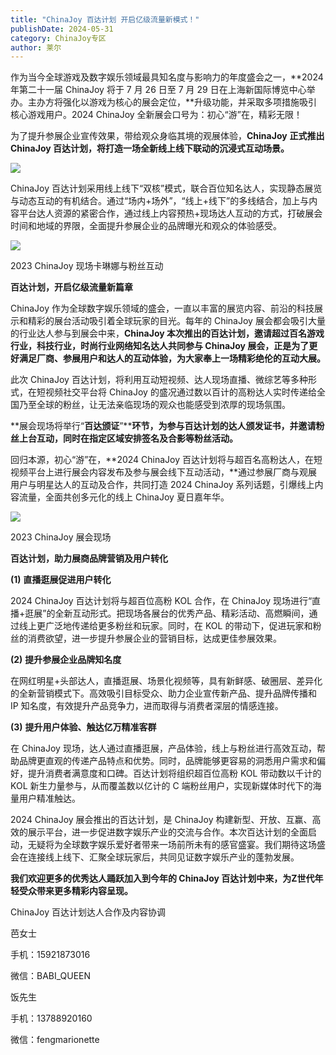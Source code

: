 ```yaml
---
title: "ChinaJoy 百达计划 开启亿级流量新模式！"
publishDate: 2024-05-31
category: ChinaJoy专区
author: 莱尔
---
```


作为当今全球游戏及数字娱乐领域最具知名度与影响力的年度盛会之一，**2024 年第二十一届 ChinaJoy 将于 7 月 26 日至 7 月 29 日在上海新国际博览中心举办。主办方将强化以游戏为核心的展会定位，**升级功能，并采取多项措施吸引核心游戏用户。2024 ChinaJoy 全新展会口号为：初心“游”在，精彩无限！

为了提升参展企业宣传效果，带给观众身临其境的观展体验，**ChinaJoy** **正式推出 ChinaJoy 百达计划，将打造一场全新线上线下联动的沉浸式互动场景。**

![](https://ec-net-1251389766.cos.ap-shanghai.myqcloud.com/wp-content/uploads/2024/05/20240531102607140.png)

ChinaJoy 百达计划采用线上线下“双核”模式，联合百位知名达人，实现静态展览与动态互动的有机结合。通过“场内+场外”，“线上+线下”的多线结合，加上与内容平台达人资源的紧密合作，通过线上内容预热+现场达人互动的方式，打破展会时间和地域的界限，全面提升参展企业的品牌曝光和观众的体验感受。

![](https://ec-net-1251389766.cos.ap-shanghai.myqcloud.com/wp-content/uploads/2024/05/20240531102608112-1024x684.jpg)

2023 ChinaJoy 现场卡琳娜与粉丝互动

**百达计划，开启亿级流量新篇章**

ChinaJoy 作为全球数字娱乐领域的盛会，一直以丰富的展览内容、前沿的科技展示和精彩的展台活动吸引着全球玩家的目光。每年的 ChinaJoy 展会都会吸引大量的行业达人参与到展会中来，**ChinaJoy 本次推出的百达计划，邀请超过百名游戏行业，科技行业，时尚行业网络知名达人共同参与 ChinaJoy 展会，正是为了更好满足厂商、参展用户和达人的互动体验，为大家奉上一场精彩绝伦的互动大展。**

此次 ChinaJoy 百达计划，将利用互动短视频、达人现场直播、微综艺等多种形式，在短视频社交平台将 ChinaJoy 的盛况通过数以百计的高粉达人实时传递给全国乃至全球的粉丝，让无法亲临现场的观众也能感受到浓厚的现场氛围。

**展会现场将举行“****百达颁证****”****环节，为参与百达计划的达人颁发证书，并邀请粉丝上台互动，同时在指定区域安排签名及合影等粉丝活动。**

回归本源，初心“游”在，**2024 ChinaJoy 百达计划将与超百名高粉达人，在短视频平台上进行展会内容发布及参与展会线下互动活动，**通过参展厂商与观展用户与明星达人的互动及合作，共同打造 2024 ChinaJoy 系列话题，引爆线上内容流量，全面共创多元化的线上 ChinaJoy 夏日嘉年华。

![](https://ec-net-1251389766.cos.ap-shanghai.myqcloud.com/wp-content/uploads/2024/05/20240531102613145-1024x683.jpg)

2023 ChinaJoy 展会现场

**百达计划，助力展商品牌营销及用户转化**

**(1)** **直播逛展促进用户转化**

2024 ChinaJoy 百达计划将与超百位高粉 KOL 合作，在 ChinaJoy 现场进行“直播+逛展”的全新互动形式。把现场各展台的优秀产品、精彩活动、高燃瞬间，通过线上更广泛地传递给更多粉丝和玩家。同时，在 KOL 的带动下，促进玩家和粉丝的消费欲望，进一步提升参展企业的营销目标，达成更佳参展效果。

**(2)** **提升参展企业品牌知名度**

在网红明星+头部达人，直播逛展、场景化视频等，具有新鲜感、破圈层、差异化的全新营销模式下。高效吸引目标受众、助力企业宣传新产品、提升品牌传播和 IP 知名度，有效提升产品竞争力，进而取得与消费者深层的情感连接。

**(3)** **提升用户体验、触达亿万精准客群**

在 ChinaJoy 现场，达人通过直播逛展，产品体验，线上与粉丝进行高效互动，帮助品牌更直观的传递产品特点和优势。同时，品牌能够更容易的洞悉用户需求和偏好，提升消费者满意度和口碑。百达计划将组织超百位高粉 KOL 带动数以千计的 KOL 新生力量参与，从而覆盖数以亿计的 C 端粉丝用户，实现新媒体时代下的海量用户精准触达。

2024 ChinaJoy 展会推出的百达计划，是 ChinaJoy 构建新型、开放、互赢、高效的展示平台，进一步促进数字娱乐产业的交流与合作。本次百达计划的全面启动，无疑将为全球数字娱乐爱好者带来一场前所未有的感官盛宴。我们期待这场盛会在连接线上线下、汇聚全球玩家后，共同见证数字娱乐产业的蓬勃发展。

**我们欢迎更多的优秀达人踊跃加入到今年的 ChinaJoy 百达计划中来，为Z世代年轻受众带来更多精彩内容呈现。**

ChinaJoy 百达计划达人合作及内容协调

芭女士

手机：15921873016

微信：BABI\_QUEEN

饭先生

手机：13788920160

微信：fengmarionette
